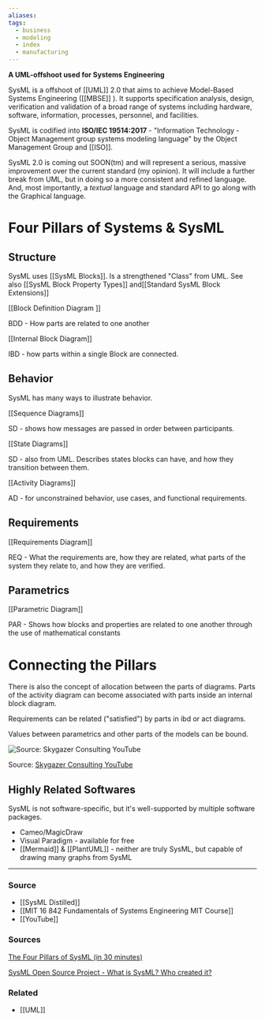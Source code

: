 ```yaml
---
aliases: 
tags:
  - business
  - modeling
  - index
  - manufacturing
---
```

**A UML-offshoot used for Systems Engineering**

SysML is a offshoot of [[UML]] 2.0 that aims to achieve Model-Based Systems Engineering ([[MBSE]] ). It supports specification analysis, design, verification and validation of a broad range of systems including hardware, software, information, processes, personnel, and facilities.

SysML is codified into **ISO/IEC 19514:2017** - "Information Technology - Object Management group systems modeling language" by the Object Management Group and [[ISO]].

SysML 2.0 is coming out SOON(tm) and will represent a serious, massive improvement over the current standard (my opinion). It will include a further break from UML, but in doing so a more consistent and refined language. And, most importantly, a *textual* language and standard API to go along with the Graphical language.

# Four Pillars of Systems & SysML

## Structure

SysML uses [[SysML Blocks]]. Is a strengthened "Class" from UML. See also [[SysML Block Property Types]] and[[Standard SysML Block Extensions]] 

[[Block Definition Diagram ]] 

BDD - How parts are related to one another

[[Internal Block Diagram]] 

IBD - how parts within a single Block are connected.

## Behavior

SysML has many ways to illustrate behavior.

[[Sequence Diagrams]] 

SD - shows how messages are passed in order between participants.

[[State Diagrams]] 

SD - also from UML. Describes states blocks can have, and how they transition between them.

[[Activity Diagrams]] 

AD - for unconstrained behavior, use cases, and functional requirements.

## Requirements

[[Requirements Diagram]] 

REQ - What the requirements are, how they are related, what parts of the system they relate to, and how they are verified.

## Parametrics

[[Parametric Diagram]] 

PAR - Shows how blocks and properties are related to one another through the use of mathematical constants

# Connecting the Pillars

There is also the concept of allocation between the parts of diagrams. Parts of the activity diagram can become associated with parts inside an internal block diagram.

Requirements can be related ("satisfied") by parts in ibd or act diagrams.

Values between parametrics and other parts of the models can be bound.

![Source: [Skygazer Consulting YouTube](https://youtu.be/998UznK9ogY)](D1D6FC32-278A-46F4-80B3-014A00FC462E.jpeg)

Source: [Skygazer Consulting YouTube](https://youtu.be/998UznK9ogY)

## Highly Related Softwares

SysML is not software-specific, but it's well-supported by multiple software packages.

- Cameo/MagicDraw
- Visual Paradigm - available for free
- [[Mermaid]] & [[PlantUML]] - neither are truly SysML, but capable of drawing many graphs from SysML

---

### Source
- [[SysML Distilled]]
- [[MIT 16 842 Fundamentals of Systems Engineering MIT Course]]
- [[YouTube]]

### Sources

[The Four Pillars of SysML (in 30 minutes)](https://youtu.be/998UznK9ogY)

[SysML Open Source Project - What is SysML? Who created it?](https://sysml.org/)

### Related
- [[UML]]